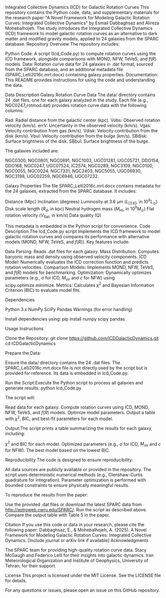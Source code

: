 Integrated Collective Dynamics (ICD) for Galactic Rotation Curves
This repository contains the Python code, data, and supplementary materials for the research paper "A Novel Framework for Modeling Galactic Rotation Curves: Integrated Collective Dynamics" by Esmail Dabbaghsaz and Alireza Mohebalhojeh. The study introduces the Integrated Collective Dynamics (ICD) framework to model galactic rotation curves as an alternative to dark matter and modified gravity models, applied to 24 galaxies from the SPARC database.
Repository Overview
The repository includes:

Python Code: A script (Icd_Code.py) to compute rotation curves using the ICD framework, alongside comparisons with MOND, NFW, TeVeS, and $f(R)$ models.
Data: Rotation curve data for 24 galaxies in .dat format, sourced from the SPARC database, and an additional metadata file (SPARC_Lelli2016c.mrt.docx) containing galaxy properties.
Documentation: This README provides instructions for using the code and understanding the data.

Data Description
Galaxy Rotation Curve Data
The data/ directory contains 24 .dat files, one for each galaxy analyzed in the study. Each file (e.g., NGC0247_rotmod.dat) provides rotation curve data with the following columns:

Rad: Radial distance from the galactic center (kpc).
Vobs: Observed rotation velocity (km/s).
errV: Uncertainty in the observed velocity (km/s).
Vgas: Velocity contribution from gas (km/s).
Vdisk: Velocity contribution from the disk (km/s).
Vbul: Velocity contribution from the bulge (km/s).
SBdisk: Surface brightness of the disk.
SBbul: Surface brightness of the bulge.

The galaxies included are:

NGC0300, NGC0801, NGC0891, NGC1003, UGC01281, UGC05721, DDO154, DDO168, NGC0247, UGC07524, IC2574, NGC0289, NGC3109, NGC0100, NGC0055, NGC0024, NGC7331, NGC2403, NGC5055, UGC06930, NGC3198, UGC02259, NGC6946, UGC07232.

Galaxy Properties
The file SPARC_Lelli2016c.mrt.docx contains metadata for the 24 galaxies, extracted from the SPARC database. It includes:

Distance (Mpc)
Inclination (degrees)
Luminosity at 3.6 μm ($L_{[3.6]}$, in $10^9 L_\odot$)
Disk scale length ($R_d$, in kpc)
Neutral hydrogen mass ($M_{\text{HI}}$, in $10^9 M_\odot$)
Flat rotation velocity ($V_{\text{flat}}$, in km/s)
Data quality (Q)

This metadata is embedded in the Python script for convenience.
Code Description
The Icd_Code.py script implements the ICD framework to model galactic rotation curves and compares its performance with alternative models (MOND, NFW, TeVeS, and $f(R)$). Key features include:

Data Parsing: Reads .dat files for each galaxy.
Mass Distribution: Computes baryonic mass and density using observed velocity components.
ICD Model: Numerically evaluates the ICD correction function and predicts rotation velocities.
Comparison Models: Implements MOND, NFW, TeVeS, and $f(R)$ models for benchmarking.
Optimization: Dynamically optimizes parameters (e.g., $\sigma$ for ICD, $M_{\text{vir}}$ and $c$ for NFW) using scipy.optimize.minimize.
Metrics: Calculates $\chi^2$ and Bayesian Information Criterion (BIC) to evaluate model fits.

Dependencies

Python 3.x
NumPy
SciPy
Pandas
Warnings (for error handling)

Install dependencies using:
pip install numpy scipy pandas

Usage Instructions

Clone the Repository:
git clone https://github.com/ICDGalacticDynamics.git
cd ICDGalacticDynamics


Prepare the Data:

Ensure the data/ directory contains the 24 .dat files.
The SPARC_Lelli2016c.mrt.docx file is not directly used by the script but is provided for reference. Its data is embedded in Icd_Code.py.


Run the Script:Execute the Python script to process all galaxies and generate results:
python Icd_Code.py

The script will:

Read data for each galaxy.
Compute rotation curves using ICD, MOND, NFW, TeVeS, and $f(R)$ models.
Optimize model parameters.
Output a table with $\chi^2$, BIC, and best-fit parameters for each model.


Output:The script prints a table summarizing the results for each galaxy, including:

$\chi^2$ and BIC for each model.
Optimized parameters (e.g., $\sigma$ for ICD, $M_{\text{vir}}$ and $c$ for NFW).
The best model based on the lowest BIC.



Reproducibility
The code is designed to ensure reproducibility:

All data sources are publicly available or provided in the repository.
The script uses deterministic numerical methods (e.g., Clenshaw-Curtis quadrature for integration).
Parameter optimization is performed with bounded constraints to ensure physically meaningful results.

To reproduce the results from the paper:

Use the provided .dat files or download the latest SPARC data from http://astroweb.cwru.edu/SPARC/.
Run the script as described above.
Compare the output table with Table 5 in the paper.

Citation
If you use this code or data in your research, please cite the following paper:
Dabbaghsaz, E., & Mohebalhojeh, A. (2025). A Novel Framework for Modeling Galactic Rotation Curves: Integrated Collective Dynamics. [Include journal or arXiv link if available]
Acknowledgments

The SPARC team for providing high-quality rotation curve data.
Stacy McGaugh and Federico Lelli for their insights into galactic dynamics.
Iran Meteorological Organization and Institute of Geophysics, University of Tehran, for their support.

License
This project is licensed under the MIT License. See the LICENSE file for details.

For any questions or issues, please open an issue on this GitHub repository.
